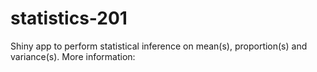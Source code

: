 # statistics-201
Shiny app to perform statistical inference on mean(s), proportion(s) and variance(s). More information: 
